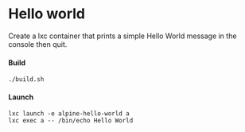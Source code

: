 # Hello world
Create a lxc container that prints a simple Hello World message in the console then quit.

#### Build

```shell script
./build.sh
```

#### Launch
```shell script
lxc launch -e alpine-hello-world a
lxc exec a -- /bin/echo Hello World
```